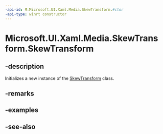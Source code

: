 ```yaml
---
-api-id: M:Microsoft.UI.Xaml.Media.SkewTransform.#ctor
-api-type: winrt constructor
---
```


<!-- Method syntax
public SkewTransform()
-->

# Microsoft.UI.Xaml.Media.SkewTransform.SkewTransform

## -description
Initializes a new instance of the [SkewTransform](skewtransform.md) class.

## -remarks

## -examples

## -see-also
